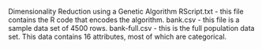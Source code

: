 Dimensionality Reduction using a Genetic Algorithm
RScript.txt - this file contains the R code that encodes the algorithm. 
bank.csv - this file is a sample data set of 4500 rows.
bank-full.csv - this is the full population data set. This data contains 16 attributes, most of which are categorical.  